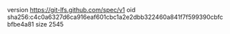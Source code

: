 version https://git-lfs.github.com/spec/v1
oid sha256:c4c0a6327d6ca916eaf601cbc1a2e2dbb322460a841f7f599390cbfcbfbe4a81
size 2545
